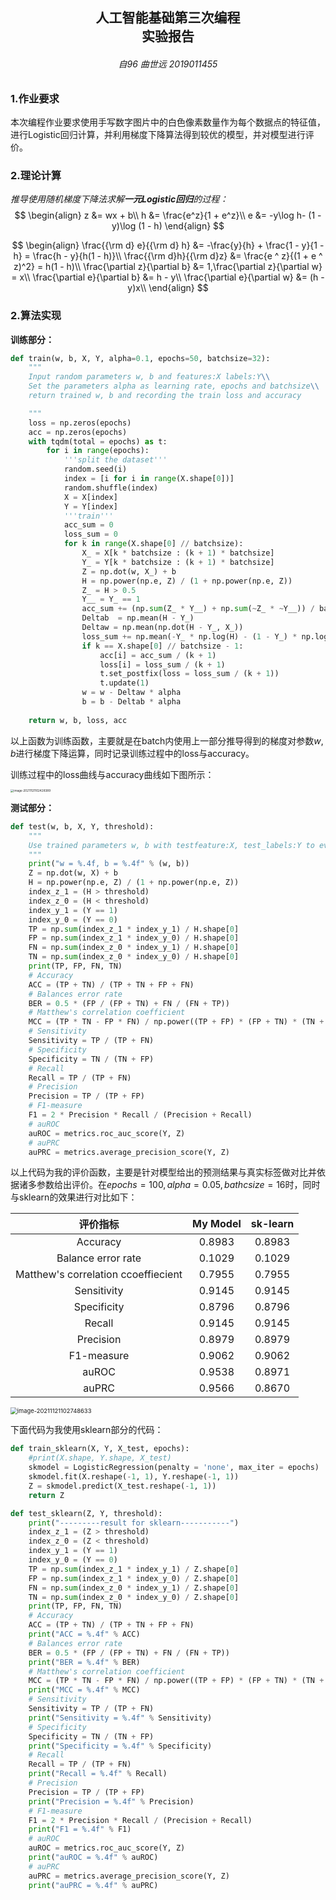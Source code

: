 <h2  align = "center" >人工智能基础第三次编程<br> 实验报告 </h2>

<h6 align = "center">自96 曲世远 2019011455</h6>

### 1.作业要求

本次编程作业要求使用手写数字图片中的白色像素数量作为每个数据点的特征值，进行Logistic回归计算，并利用梯度下降算法得到较优的模型，并对模型进行评价。

### 2.理论计算

*推导使用随机梯度下降法求解**一元Logistic回归**的过程：*
$$
\begin{align}
z &= wx + b\\
h &= \frac{e^z}{1 + e^z}\\
e &= -y\log h- (1 - y)\log (1 - h)
\end{align}
$$

$$
\begin{align}
\frac{{\rm d} e}{{\rm d} h} &= -\frac{y}{h} + \frac{1 - y}{1 - h} = \frac{h - y}{h(1 - h)}\\
\frac{{\rm d}h}{{\rm d}z} &= \frac{e ^ z}{(1 + e ^ z)^2} = h(1 - h)\\
\frac{\partial z}{\partial b} &= 1,\frac{\partial z}{\partial w} = x\\
\frac{\partial e}{\partial b} &= h - y\\
\frac{\partial e}{\partial w} &= (h - y)x\\
\end{align}
$$



### 2.算法实现

**训练部分：**

```python
def train(w, b, X, Y, alpha=0.1, epochs=50, batchsize=32):
    """
    Input random parameters w, b and features:X labels:Y\\
    Set the parameters alpha as learning rate, epochs and batchsize\\
    return trained w, b and recording the train loss and accuracy

    """
    loss = np.zeros(epochs)
    acc = np.zeros(epochs)
    with tqdm(total = epochs) as t:
        for i in range(epochs):
            '''split the dataset'''
            random.seed(i)
            index = [i for i in range(X.shape[0])]
            random.shuffle(index)
            X = X[index]
            Y = Y[index]
            '''train'''
            acc_sum = 0
            loss_sum = 0
            for k in range(X.shape[0] // batchsize):
                X_ = X[k * batchsize : (k + 1) * batchsize]
                Y_ = Y[k * batchsize : (k + 1) * batchsize]
                Z = np.dot(w, X_) + b
                H = np.power(np.e, Z) / (1 + np.power(np.e, Z))
                Z_ = H > 0.5
                Y__ = Y_ == 1
                acc_sum += (np.sum(Z_ * Y__) + np.sum(~Z_ * ~Y__)) / batchsize
                Deltab  = np.mean(H - Y_)
                Deltaw = np.mean(np.dot(H - Y_, X_))   
                loss_sum += np.mean(-Y_ * np.log(H) - (1 - Y_) * np.log(1 - H))             
                if k == X.shape[0] // batchsize - 1:
                    acc[i] = acc_sum / (k + 1)
                    loss[i] = loss_sum / (k + 1)
                    t.set_postfix(loss = loss_sum / (k + 1))
                    t.update(1)
                w = w - Deltaw * alpha
                b = b - Deltab * alpha
                
    return w, b, loss, acc
```

以上函数为训练函数，主要就是在batch内使用上一部分推导得到的梯度对参数$w, b$进行梯度下降运算，同时记录训练过程中的loss与accuracy。

训练过程中的loss曲线与accuracy曲线如下图所示：

<img src="report.assets/image-20211121102428389.png" alt="image-20211121102428389" style="zoom:33%;" />

**测试部分：**

```python
def test(w, b, X, Y, threshold):
    """
    Use trained parameters w, b with testfeature:X, test_labels:Y to evaluate the model
    """
    print("w = %.4f, b = %.4f" % (w, b))
    Z = np.dot(w, X) + b
    H = np.power(np.e, Z) / (1 + np.power(np.e, Z))
    index_z_1 = (H > threshold)
    index_z_0 = (H < threshold)
    index_y_1 = (Y == 1)
    index_y_0 = (Y == 0)
    TP = np.sum(index_z_1 * index_y_1) / H.shape[0]
    FP = np.sum(index_z_1 * index_y_0) / H.shape[0]
    FN = np.sum(index_z_0 * index_y_1) / H.shape[0]
    TN = np.sum(index_z_0 * index_y_0) / H.shape[0]
    print(TP, FP, FN, TN)
    # Accuracy
    ACC = (TP + TN) / (TP + TN + FP + FN)
    # Balances error rate
    BER = 0.5 * (FP / (FP + TN) + FN / (FN + TP))
    # Matthew's correlation coefficient
    MCC = (TP * TN - FP * FN) / np.power((TP + FP) * (FP + TN) * (TN + FN) * (FN + TP), 0.5)
    # Sensitivity
    Sensitivity = TP / (TP + FN)
    # Specificity
    Specificity = TN / (TN + FP)
    # Recall
    Recall = TP / (TP + FN)
    # Precision
    Precision = TP / (TP + FP)
    # F1-measure
    F1 = 2 * Precision * Recall / (Precision + Recall)
    # auROC
    auROC = metrics.roc_auc_score(Y, Z)
    # auPRC
    auPRC = metrics.average_precision_score(Y, Z)
```

以上代码为我的评价函数，主要是针对模型给出的预测结果与真实标签做对比并依据诸多参数给出评价。在$epochs = 100, alpha = 0.05, bathcsize = 16$时，同时与sklearn的效果进行对比如下：

|              评价指标               | My Model | sk-learn |
| :---------------------------------: | :------: | :------: |
|              Accuracy               |  0.8983  |  0.8983  |
|         Balance error rate          |  0.1029  |  0.1029  |
| Matthew's correlation ccoeffiecient |  0.7955  |  0.7955  |
|             Sensitivity             |  0.9145  |  0.9145  |
|             Specificity             |  0.8796  |  0.8796  |
|               Recall                |  0.9145  |  0.9145  |
|              Precision              |  0.8979  |  0.8979  |
|             F1-measure              |  0.9062  |  0.9062  |
|                auROC                |  0.9538  |  0.8971  |
|                auPRC                |  0.9566  |  0.8670  |

<img src="report.assets/image-20211121102748633.png" alt="image-20211121102748633" style="zoom:67%;" />

下面代码为我使用sklearn部分的代码：

```python
def train_sklearn(X, Y, X_test, epochs):
    #print(X.shape, Y.shape, X_test)
    skmodel = LogisticRegression(penalty = 'none', max_iter = epochs)
    skmodel.fit(X.reshape(-1, 1), Y.reshape(-1, 1))
    Z = skmodel.predict(X_test.reshape(-1, 1))
    return Z

def test_sklearn(Z, Y, threshold):
    print("---------result for sklearn-----------")
    index_z_1 = (Z > threshold)
    index_z_0 = (Z < threshold)
    index_y_1 = (Y == 1)
    index_y_0 = (Y == 0)
    TP = np.sum(index_z_1 * index_y_1) / Z.shape[0]
    FP = np.sum(index_z_1 * index_y_0) / Z.shape[0]
    FN = np.sum(index_z_0 * index_y_1) / Z.shape[0]
    TN = np.sum(index_z_0 * index_y_0) / Z.shape[0]
    print(TP, FP, FN, TN)
    # Accuracy
    ACC = (TP + TN) / (TP + TN + FP + FN)
    print("ACC = %.4f" % ACC)
    # Balances error rate
    BER = 0.5 * (FP / (FP + TN) + FN / (FN + TP))
    print("BER = %.4f" % BER)
    # Matthew's correlation coefficient
    MCC = (TP * TN - FP * FN) / np.power((TP + FP) * (FP + TN) * (TN + FN) * (FN + TP), 0.5)
    print("MCC = %.4f" % MCC)
    # Sensitivity
    Sensitivity = TP / (TP + FN)
    print("Sensitivity = %.4f" % Sensitivity)
    # Specificity
    Specificity = TN / (TN + FP)
    print("Specificity = %.4f" % Specificity)
    # Recall
    Recall = TP / (TP + FN)
    print("Recall = %.4f" % Recall)
    # Precision
    Precision = TP / (TP + FP)
    print("Precision = %.4f" % Precision)
    # F1-measure
    F1 = 2 * Precision * Recall / (Precision + Recall)
    print("F1 = %.4f" % F1)
    # auROC
    auROC = metrics.roc_auc_score(Y, Z)
    print("auROC = %.4f" % auROC)
    # auPRC
    auPRC = metrics.average_precision_score(Y, Z)
    print("auPRC = %.4f" % auPRC)
```

